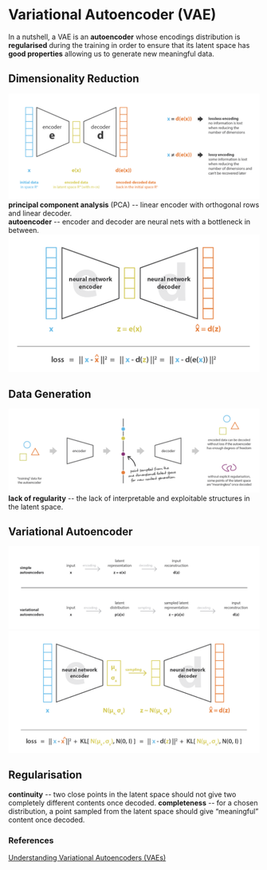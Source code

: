 # Variational Autoencoder (VAE)

In a nutshell, a VAE is an **autoencoder** whose encodings distribution is **regularised** during the training in order to ensure that its latent space has **good properties** allowing us to generate new meaningful data.

## Dimensionality Reduction
![Image](../data/VAE/encodeco.png)
**principal component analysis** (PCA) -- linear encoder with orthogonal rows and linear decoder.\
**autoencoder** -- encoder and decoder are neural nets with a bottleneck in between.
![Image](../data/VAE/autoencoder.png)

## Data Generation
![Image](../data/VAE/latent-space-irregular.png)
**lack of regularity** -- the lack of interpretable and exploitable structures in the latent space.

## Variational Autoencoder
![Image](../data/VAE/encoded-distribution.png)
![Image](../data/VAE/VAE-loss.png)

## Regularisation
**continuity** -- two close points in the latent space should not give two completely different contents once decoded.
**completeness** -- for a chosen distribution, a point sampled from the latent space should give “meaningful” content once decoded.


### References
[Understanding Variational Autoencoders (VAEs)](https://towardsdatascience.com/understanding-variational-autoencoders-vaes-f70510919f73)
